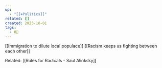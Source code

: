 ```yaml
---
up:
  - "[[⎈Politics]]"
related: []
created: 2023-10-01
tags:
  - 0🌲
---
```

[[Immigration to dilute local populace]]
[[Racism keeps us fighting between each other]]



Related: [[Rules for Radicals - Saul Alinksky]]